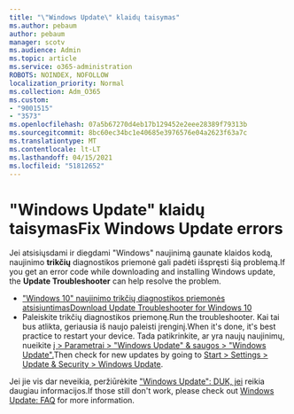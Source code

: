 ```yaml
---
title: "\"Windows Update\" klaidų taisymas"
ms.author: pebaum
author: pebaum
manager: scotv
ms.audience: Admin
ms.topic: article
ms.service: o365-administration
ROBOTS: NOINDEX, NOFOLLOW
localization_priority: Normal
ms.collection: Adm_O365
ms.custom:
- "9001515"
- "3573"
ms.openlocfilehash: 07a5b67270d4eb17b129452e2eee28389f79313b
ms.sourcegitcommit: 8bc60ec34bc1e40685e3976576e04a2623f63a7c
ms.translationtype: MT
ms.contentlocale: lt-LT
ms.lasthandoff: 04/15/2021
ms.locfileid: "51812652"
---
```

# <a name="fix-windows-update-errors"></a><span data-ttu-id="369d8-102">"Windows Update" klaidų taisymas</span><span class="sxs-lookup"><span data-stu-id="369d8-102">Fix Windows Update errors</span></span>

<span data-ttu-id="369d8-103">Jei atsisiųsdami ir diegdami "Windows" naujinimą gaunate klaidos kodą, naujinimo **trikčių** diagnostikos priemonė gali padėti išspręsti šią problemą.</span><span class="sxs-lookup"><span data-stu-id="369d8-103">If you get an error code while downloading and installing Windows update, the **Update Troubleshooter** can help resolve the problem.</span></span>

- [<span data-ttu-id="369d8-104">"Windows 10" naujinimo trikčių diagnostikos priemonės atsisiuntimas</span><span class="sxs-lookup"><span data-stu-id="369d8-104">Download Update Troubleshooter for Windows 10</span></span>](https://support.microsoft.com/help/4027322/windows-update-troubleshooter)
- <span data-ttu-id="369d8-105">Paleiskite trikčių diagnostikos priemonę.</span><span class="sxs-lookup"><span data-stu-id="369d8-105">Run the troubleshooter.</span></span> <span data-ttu-id="369d8-106">Kai tai bus atlikta, geriausia iš naujo paleisti įrenginį.</span><span class="sxs-lookup"><span data-stu-id="369d8-106">When it's done, it's best practice to restart your device.</span></span> <span data-ttu-id="369d8-107">Tada patikrinkite, ar yra naujų naujinimų, nueikite [į > Parametrai > "Windows Update" & saugos > "Windows Update".](ms-settings:windowsupdate)</span><span class="sxs-lookup"><span data-stu-id="369d8-107">Then check for new updates by going to [Start > Settings > Update & Security > Windows Update](ms-settings:windowsupdate).</span></span>

<span data-ttu-id="369d8-108">Jei jie vis dar neveikia, peržiūrėkite ["Windows Update": DUK, jei](https://support.microsoft.com/help/12373/windows-update-faq) reikia daugiau informacijos.</span><span class="sxs-lookup"><span data-stu-id="369d8-108">If those still don't work, please check out [Windows Update: FAQ](https://support.microsoft.com/help/12373/windows-update-faq) for more information.</span></span>
